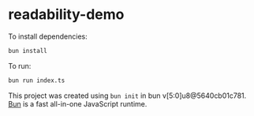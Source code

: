 # readability-demo

To install dependencies:

```bash
bun install
```

To run:

```bash
bun run index.ts
```

This project was created using `bun init` in bun v[5:0]u8@5640cb01c781. [Bun](https://bun.sh) is a fast all-in-one JavaScript runtime.
